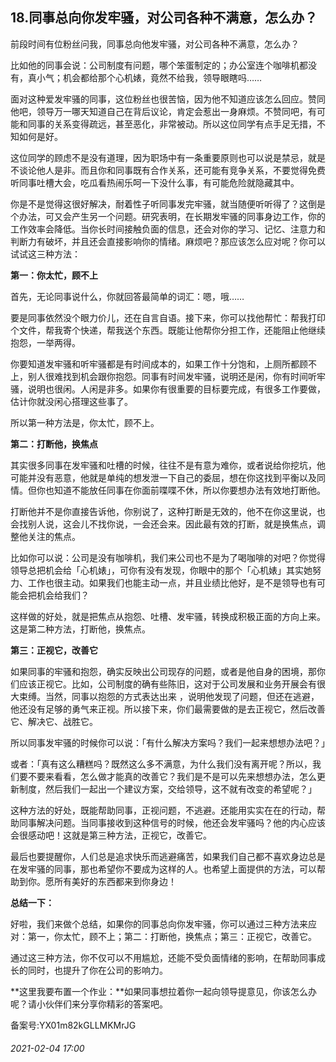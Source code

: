 ## 18.同事总向你发牢骚，对公司各种不满意，怎么办？
前段时间有位粉丝问我，同事总向他发牢骚，对公司各种不满意，怎么办？


比如他的同事会说：公司制度有问题，哪个笨蛋制定的；办公室连个咖啡机都没有，真小气；机会都给那个心机婊，竟然不给我，领导眼瞎吗……


面对这种爱发牢骚的同事，这位粉丝也很苦恼，因为他不知道应该怎么回应。赞同他吧，领导万一哪天知道自己在背后议论，肯定会惹出一身麻烦。不赞同吧，有可能和同事的关系变得疏远，甚至恶化，非常被动。所以这位同学有点手足无措，不知如何是好。


这位同学的顾虑不是没有道理，因为职场中有一条重要原则也可以说是禁忌，就是不谈论他人是非。而且你和同事既有合作关系，还可能有竞争关系，不要觉得免费听同事吐槽大会，吃瓜看热闹乐呵一下没什么事，有可能危险就隐藏其中。


你是不是觉得这很好解决，耐着性子听同事发完牢骚，就当随便听听得了？这倒是个办法，可又会产生另一个问题。研究表明，在长期发牢骚的同事身边工作，你的工作效率会降低。当你长时间接触负面的信息，还会对你的学习、记忆、注意力和判断力有破坏，并且还会直接影响你的情绪。麻烦吧？那应该怎么应对呢？你可以试试这三种方法：


**第一：你太忙，顾不上**


首先，无论同事说什么，你就回答最简单的词汇：嗯，哦……


要是同事依然没个眼力价儿，还在自言自语。接下来，你可以找他帮忙：帮我打印个文件，帮我寄个快递，帮我送个东西。既能让他帮你分担工作，还能阻止他继续抱怨，一举两得。


你要知道发牢骚和听牢骚都是有时间成本的，如果工作十分饱和，上厕所都顾不上，别人很难找到机会跟你抱怨。同事有时间发牢骚，说明还是闲，你有时间听牢骚，说明也很闲。人闲是非多。如果你有很重要的目标要完成，有很多工作要做，估计你就没闲心搭理这些事了。


所以第一种方法是，你太忙，顾不上。


**第二：打断他，换焦点**


其实很多同事在发牢骚和吐槽的时候，往往不是有意为难你，或者说给你挖坑，他可能并没有恶意，他就是单纯的想发泄一下自己的委屈，想在你这找到平衡以及同情。但你也知道不能放任同事在你面前喋喋不休，所以你要想办法有效地打断他。


打断他并不是你直接告诉他，你别说了，这种打断是无效的，他不在你这里说，也会找别人说，这会儿不找你说，一会还会来。因此最有效的打断，就是换焦点，调整他关注的焦点。


比如你可以说：公司是没有咖啡机，我们来公司也不是为了喝咖啡的对吧？你觉得领导总把机会给「心机婊」，可你有没有发现，你眼中的那个「心机婊」其实她努力、工作也很主动。如果我们也能主动一点，并且业绩比他好，是不是领导也有可能会把机会给我们？


这样做的好处，就是把焦点从抱怨、吐槽、发牢骚，转换成积极正面的方向上来。这是第二种方法，打断他，换焦点。


**第三：正视它，改善它**


如果同事的牢骚和抱怨，确实反映出公司现存的问题，或者是他自身的困境，那你们应该正视它。比如，公司制度的确有些陈旧，这对于公司发展和业务开展会有很大束缚。当然，同事以抱怨的方式表达出来 ，说明他发现了问题，但还在逃避，他还没有足够的勇气来正视。所以接下来，你们最需要做的是去正视它，然后改善它、解决它、战胜它。


所以同事发牢骚的时候你可以说：「有什么解决方案吗？我们一起来想想办法吧？」


或者：「真有这么糟糕吗？既然这么多不满意，为什么我们没有离开呢？所以，我们要不要来看看，怎么做才能真的改善它？我们是不是可以先来想想办法，怎么更新制度，然后我们一起出一个建议方案，交给领导，这不就有改变的希望呢？」


这种方法的好处，既能帮助同事，正视问题，不逃避。还能用实实在在的行动，帮助同事解决问题。当同事接收到这种信号的时候，他还会发牢骚吗？他的内心应该会很感动吧！这就是第三种方法，正视它，改善它。


最后也要提醒你，人们总是追求快乐而逃避痛苦，如果我们自己都不喜欢身边总是在发牢骚的同事，那也希望你不要成为这样的人。也希望上面提供的方法，可以帮助到你。愿所有美好的东西都来到你身边！


**总结一下：**


好啦，我们来做个总结，如果你的同事总向你发牢骚，你可以通过三种方法来应对：第一，你太忙，顾不上；第二：打断他，换焦点；第三：正视它，改善它。


通过这三种方法，你不仅可以不用尴尬，还能不受负面情绪的影响，在帮助同事成长的同时，也提升了你在公司的影响力。


**这里我要布置一个作业：**如果同事想拉着你一起向领导提意见，你该怎么办呢？请小伙伴们来分享你精彩的答案吧。


备案号:YX01m82kGLLMKMrJG


###### 2021-02-04 17:00

